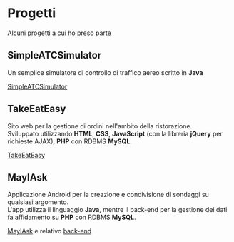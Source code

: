 # Progetti
Alcuni progetti a cui ho preso parte

## SimpleATCSimulator

Un semplice simulatore di controllo di traffico aereo scritto in **Java**

[SimpleATCSimulator](https://bitbucket.org/RunCor3/oop19-colotti-manuel-angelini-alessandro-carletti-william)

## TakeEatEasy

Sito web per la gestione di ordini nell'ambito della ristorazione.   
Sviluppato utilizzando **HTML**, **CSS**, **JavaScript** (con la libreria **jQuery** per richieste AJAX), **PHP** con RDBMS **MySQL**.

[TakeEatEasy](https://bitbucket.org/RunCor3/takeeateasy-tecnologie-web/src/master/)

## MayIAsk

Applicazione Android per la creazione e condivisione di sondaggi su qualsiasi argomento.  
L'app utilizza il linguaggio **Java**, mentre il back-end per la gestione dei dati fa affidamento su **PHP** con RDBMS **MySQL**.

[MayIAsk](https://bitbucket.org/willyc7/appmobile) e relativo [back-end](https://bitbucket.org/willyc7/mobilebackend)
